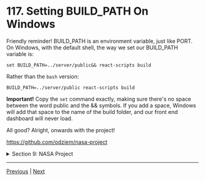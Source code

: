 # 117. Setting BUILD_PATH On Windows

Friendly reminder! BUILD_PATH is an environment variable, just like PORT. On Windows, with the default shell, the way we set our BUILD_PATH variable is:

```
set BUILD_PATH=../server/public&& react-scripts build
```

Rather than the `bash` version:

```
BUILD_PATH=../server/public react-scripts build
```

**Important!** Copy the `set` command exactly, making sure there's no space between the word public and the && symbols. If you add a space, Windows will add that space to the name of the build folder, and our front end dashboard will never load.



All good? Alright, onwards with the project!



https://github.com/odziem/nasa-project

<details>
  <summary> Section 9: NASA Project </summary>

  - [Codebase: nasa-project](../src/9_nasa-project)

</details>



---

[Previous](./116_Serving-React.js-Front-End-In-Production.md) | [Next](./118_Logging-Requests-With-Morgan.md)